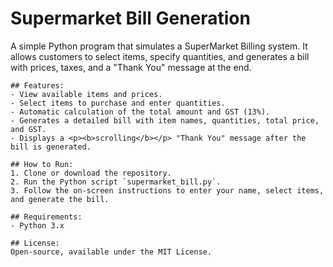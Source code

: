 # Supermarket Bill Generation
<html>
  <body>  
    A simple Python program that simulates a SuperMarket Billing system. It allows customers to select items, specify quantities, and generates a bill with prices, taxes, and a "Thank You" message at the end.
    
    ## Features:
    - View available items and prices.
    - Select items to purchase and enter quantities.
    - Automatic calculation of the total amount and GST (13%).
    - Generates a detailed bill with item names, quantities, total price, and GST.
    - Displays a <p><b>scrolling</b></p> "Thank You" message after the bill is generated.
    
    ## How to Run:
    1. Clone or download the repository.
    2. Run the Python script `supermarket_bill.py`.
    3. Follow the on-screen instructions to enter your name, select items, and generate the bill.
    
    ## Requirements:
    - Python 3.x
    
    ## License:
    Open-source, available under the MIT License.
  </body>
</html>

